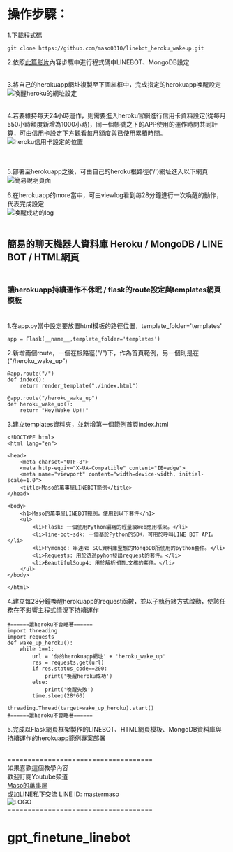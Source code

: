 
# 操作步驟：<br>

1.下載程式碼
~~~
git clone https://github.com/maso0310/linebot_heroku_wakeup.git
~~~
2.依照[此篇影片](https://youtu.be/cHKr211oTlQ)內容步驟中進行程式碼中LINEBOT、MongoDB設定<br><br>

3.將自己的herokuapp網址複製至下圖紅框中，完成指定的herokuapp喚醒設定<br>
![喚醒heroku的網址設定](https://i.imgur.com/OcVdGnz.jpg)
<br><br>

4.若要維持每天24小時運作，則需要進入heroku官網進行信用卡資料設定(從每月550小時額度新增為1000小時)，同一個帳號之下的APP使用的運作時間共同計算，可由信用卡設定下方觀看每月額度與已使用累積時間。
![heroku信用卡設定的位置](https://i.imgur.com/gMWiDL3.jpg)<br>
<br><br>

5.部署至herokuapp之後，可由自己的heroku根路徑('/')網址進入以下網頁<br>
![簡易說明頁面](https://i.imgur.com/Kyauumv.png)<br>

6.在herokuapp的more當中，可由viewlog看到每28分鐘進行一次喚醒的動作，代表完成設定<br>
![喚醒成功的log](https://i.imgur.com/NRneRZW.jpg)<br><br>

## 簡易的聊天機器人資料庫 Heroku / MongoDB / LINE BOT / HTML網頁<br><br>

### 讓herokuapp持續運作不休眠 / flask的route設定與templates網頁模板<br><br>
1.在app.py當中設定要放置html模板的路徑位置，template_folder='templates'
~~~
app = Flask(__name__,template_folder='templates')
~~~
2.新增兩個route，一個在根路徑("/")下，作為首頁範例，另一個則是在("/heroku_wake_up")
~~~
@app.route("/")
def index():
    return render_template("./index.html")

@app.route("/heroku_wake_up")
def heroku_wake_up():
    return "Hey!Wake Up!!"
~~~
3.建立templates資料夾，並新增第一個範例首頁index.html
~~~
<!DOCTYPE html>
<html lang="en">

<head>
    <meta charset="UTF-8">
    <meta http-equiv="X-UA-Compatible" content="IE=edge">
    <meta name="viewport" content="width=device-width, initial-scale=1.0">
    <title>Maso的萬事屋LINEBOT範例</title>
</head>

<body>
    <h1>Maso的萬事屋LINEBOT範例，使用到以下套件</h1>
    <ul>
        <li>Flask: 一個使用Python編寫的輕量級Web應用框架。</li>
        <li>line-bot-sdk: 一個基於Python的SDK，可用於呼叫LINE BOT API。</li>
        <li>Pymongo: 串連No SQL資料庫型態的MongoDB所使用的python套件。</li>
        <li>Requests: 用於透過pyhon發出request的套件。</li>
        <li>BeautifulSoup4: 用於解析HTML文檔的套件。</li>
    </ul>
</body>

</html>
~~~
4.建立每28分鐘喚醒herokuapp的request函數，並以子執行緒方式啟動，使該任務在不影響主程式情況下持續運作
~~~
#======讓heroku不會睡著======
import threading 
import requests
def wake_up_heroku():
    while 1==1:
        url = '你的herokuapp網址' + 'heroku_wake_up'
        res = requests.get(url)
        if res.status_code==200:
            print('喚醒heroku成功')
        else:
            print('喚醒失敗')
        time.sleep(28*60)

threading.Thread(target=wake_up_heroku).start()
#======讓heroku不會睡著======
~~~
5.完成以Flask網頁框架製作的LINEBOT、HTML網頁模板、MongoDB資料庫與持續運作的herokuapp範例專案部署
<br><br>

====================================<br>
如果喜歡這個教學內容<br>
歡迎訂閱Youtube頻道<br>
[Maso的萬事屋](https://www.youtube.com/playlist?list=PLG4d6NSc7_l5-GjYiCdYa7H5Wsz0oQA7U)<br>
或加LINE私下交流 LINE ID: mastermaso<br>
![LOGO](https://yt3.ggpht.com/ytc/AKedOLR7I7tw_IxwJRgso1sT4paNu2s6_4hMw2goyDdrYQ=s88-c-k-c0x00ffffff-no-rj)<br>
====================================<br>
# gpt_finetune_linebot
